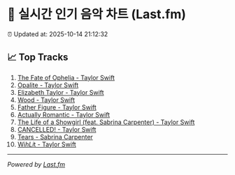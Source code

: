 # 🎵 실시간 인기 음악 차트 (Last.fm)

⏰ Updated at: 2025-10-14 21:12:32

## 📈 Top Tracks

1. [The Fate of Ophelia - Taylor Swift](https://www.last.fm/music/Taylor+Swift/_/The+Fate+of+Ophelia)
2. [Opalite - Taylor Swift](https://www.last.fm/music/Taylor+Swift/_/Opalite)
3. [Elizabeth Taylor - Taylor Swift](https://www.last.fm/music/Taylor+Swift/_/Elizabeth+Taylor)
4. [Wood - Taylor Swift](https://www.last.fm/music/Taylor+Swift/_/Wood)
5. [Father Figure - Taylor Swift](https://www.last.fm/music/Taylor+Swift/_/Father+Figure)
6. [Actually Romantic - Taylor Swift](https://www.last.fm/music/Taylor+Swift/_/Actually+Romantic)
7. [The Life of a Showgirl (feat. Sabrina Carpenter) - Taylor Swift](https://www.last.fm/music/Taylor+Swift/_/The+Life+of+a+Showgirl+(feat.+Sabrina+Carpenter))
8. [CANCELLED! - Taylor Swift](https://www.last.fm/music/Taylor+Swift/_/CANCELLED%21)
9. [Tears - Sabrina Carpenter](https://www.last.fm/music/Sabrina+Carpenter/_/Tears)
10. [Wi$h Li$t - Taylor Swift](https://www.last.fm/music/Taylor+Swift/_/Wi$h+Li$t)

---
*Powered by [Last.fm](https://www.last.fm)*

